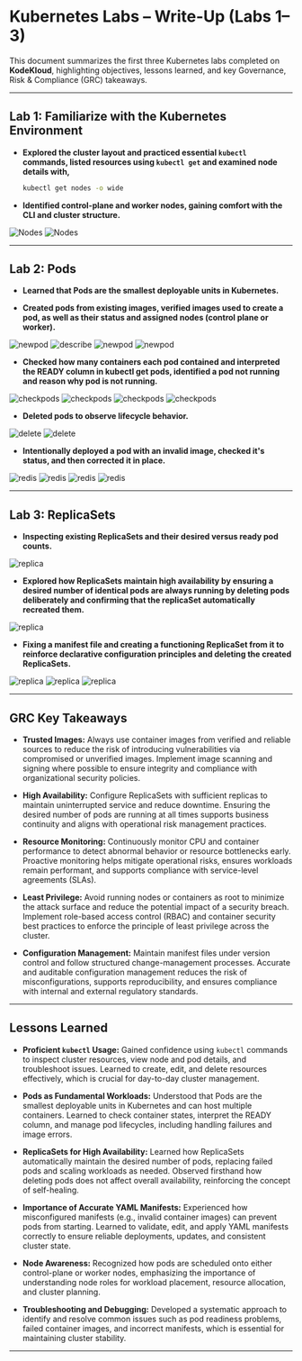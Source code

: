 # Kubernetes Labs – Write-Up (Labs 1–3)

This document summarizes the first three Kubernetes labs completed on **KodeKloud**, highlighting objectives, lessons learned, and key Governance, Risk & Compliance (GRC) takeaways.

---

## Lab 1: Familiarize with the Kubernetes Environment

- **Explored the cluster layout and practiced essential `kubectl` commands, listed resources using `kubectl get` and examined node details with,**
  
  ```bash
  kubectl get nodes -o wide
  ```
- **Identified control-plane and worker nodes, gaining comfort with the CLI and cluster structure.**
   
![Nodes](Evidence/Get_Nodes.png)
![Nodes](Evidence/OS_Flavour.png)


---

## Lab 2: Pods

- **Learned that Pods are the smallest deployable units in Kubernetes.**

- **Created pods from existing images, verified images used to create a pod, as well as their status and assigned nodes (control plane or worker).**
  
![newpod](Evidence/Create_new_pod.png)
![describe](Evidence/Decribe_pods.png)
![newpod](Evidence/Pod_State.png)
![newpod](Evidence/Node.png)




- **Checked how many containers each pod contained and interpreted the READY column in kubectl get pods, identified a pod not running and reason why pod is not running.**

  
  
![checkpods](Evidence/2_Containers.png)
![checkpods](Evidence/Images_Used_In_Pod.png)
![checkpods](Evidence/Image_on_Pods.png)
![checkpods](Evidence/Image_Pull_Back_off.png)



- **Deleted pods to observe lifecycle behavior.**

  
  
![delete](Evidence/Delete_pod.png)
![delete](Evidence/Desired_always_run.png)



- **Intentionally deployed a pod with an invalid image, checked it's status, and then corrected it in place.**

  
  
![redis](Evidence/Redis_Pod.png)
![redis](Evidence/Pod_Not_Running.png)
![redis](Evidence/Configure_Image_name.png)
![redis](Evidence/Image_Running.png)



---

## Lab 3: ReplicaSets

- **Inspecting existing ReplicaSets and their desired versus ready pod counts.**

  
 
![replica](Evidence/Get_Replica_Sets.png)

- **Explored how ReplicaSets maintain high availability by ensuring a desired number of identical pods are always running by deleting pods deliberately and confirming that the replicaSet automatically recreated them.**

  
  
![replica](Evidence/pods_always_run.png)

- **Fixing a manifest file and creating a functioning ReplicaSet from it to reinforce declarative configuration principles and deleting the created ReplicaSets.**

  
  
![replica](Evidence/Conf_ReplicaSet.png)
![replica](Evidence/Create_Replica.png)
![replica](Evidence/Delete_RS.png)

---

## GRC Key Takeaways

- **Trusted Images:** Always use container images from verified and reliable sources to reduce the risk of introducing vulnerabilities via compromised or unverified images. Implement image scanning and signing where possible to ensure integrity and compliance with organizational security policies.

- **High Availability:** Configure ReplicaSets with sufficient replicas to maintain uninterrupted service and reduce downtime. Ensuring the desired number of pods are running at all times supports business continuity and aligns with operational risk management practices.

- **Resource Monitoring:** Continuously monitor CPU and container performance to detect abnormal behavior or resource bottlenecks early. Proactive monitoring helps mitigate operational risks, ensures workloads remain performant, and supports compliance with service-level agreements (SLAs).

- **Least Privilege:** Avoid running nodes or containers as root to minimize the attack surface and reduce the potential impact of a security breach. Implement role-based access control (RBAC) and container security best practices to enforce the principle of least privilege across the cluster.

- **Configuration Management:** Maintain manifest files under version control and follow structured change-management processes. Accurate and auditable configuration management reduces the risk of misconfigurations, supports reproducibility, and ensures compliance with internal and external regulatory standards.



---


## Lessons Learned

- **Proficient `kubectl` Usage:** Gained confidence using `kubectl` commands to inspect cluster resources, view node and pod details, and troubleshoot issues. Learned to create, edit, and delete resources effectively, which is crucial for day-to-day cluster management.

- **Pods as Fundamental Workloads:** Understood that Pods are the smallest deployable units in Kubernetes and can host multiple containers. Learned to check container states, interpret the READY column, and manage pod lifecycles, including handling failures and image errors.

- **ReplicaSets for High Availability:** Learned how ReplicaSets automatically maintain the desired number of pods, replacing failed pods and scaling workloads as needed. Observed firsthand how deleting pods does not affect overall availability, reinforcing the concept of self-healing.

- **Importance of Accurate YAML Manifests:** Experienced how misconfigured manifests (e.g., invalid container images) can prevent pods from starting. Learned to validate, edit, and apply YAML manifests correctly to ensure reliable deployments, updates, and consistent cluster state.

- **Node Awareness:** Recognized how pods are scheduled onto either control-plane or worker nodes, emphasizing the importance of understanding node roles for workload placement, resource allocation, and cluster planning.

- **Troubleshooting and Debugging:** Developed a systematic approach to identify and resolve common issues such as pod readiness problems, failed container images, and incorrect manifests, which is essential for maintaining cluster stability.

---

